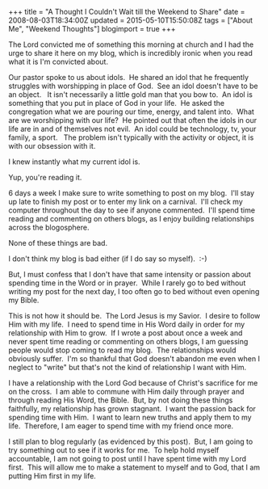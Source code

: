 +++
title = "A Thought I Couldn't Wait till the Weekend to Share"
date = 2008-08-03T18:34:00Z
updated = 2015-05-10T15:50:08Z
tags = ["About Me", "Weekend Thoughts"]
blogimport = true 
+++

The Lord convicted me of something this morning at church and I had the urge to share it here on my blog, which is incredibly ironic when you read what it is I'm convicted about.&#160; 

Our pastor spoke to us about idols.&#160; He shared an idol that he frequently struggles with worshipping in place of God.&#160; See an idol doesn't have to be an object.&#160;&#160; It isn't necessarily a little gold man that you bow to.&#160; An idol is something that you put in place of God in your life.&#160; He asked the congregation what we are pouring our time, energy, and talent into.&#160; What are we worshipping with our life?&#160; He pointed out that often the idols in our life are in and of themselves not evil.&#160; An idol could be technology, tv, your family, a sport.&#160;&#160; The problem isn't typically with the activity or object, it is with our obsession with it.&#160; 

I knew instantly what my current idol is.

Yup, you're reading it. 

6 days a week I make sure to write something to post on my blog.&#160; I'll stay up late to finish my post or to enter my link on a carnival.&#160; I'll check my computer throughout the day to see if anyone commented.&#160; I'll spend time reading and commenting on others blogs, as I enjoy building relationships across the blogosphere.

None of these things are bad.

I don't think my blog is bad either (if I do say so myself).&#160; :-) 

But, I must confess that I don't have that same intensity or passion about spending time in the Word or in prayer.&#160; While I rarely go to bed without writing my post for the next day, I too often go to bed without even opening my Bible.&#160; 

This is not how it should be.&#160; The Lord Jesus is my Savior.&#160; I desire to follow Him with my life.&#160; I need to spend time in His Word daily in order for my relationship with Him to grow.&#160; If I wrote a post about once a week and never spent time reading or commenting on others blogs, I am guessing people would stop coming to read my blog.&#160; The relationships would obviously suffer.&#160; I'm so thankful that God doesn't abandon me even when I neglect to &quot;write&quot; but that's not the kind of relationship I want with Him.

I have a relationship with the Lord God because of Christ's sacrifice for me on the cross.&#160; I am able to commune with Him daily through prayer and through reading His Word, the Bible.&#160; But, by not doing these things faithfully, my relationship has grown stagnant.&#160; I want the passion back for spending time with Him.&#160; I want to learn new truths and apply them to my life.&#160; Therefore, I am eager to spend time with my friend once more.

I still plan to blog regularly (as evidenced by this post).&#160; But, I am going to try something out to see if it works for me.&#160; To help hold myself accountable, I am not going to post until I have spent time with my Lord first.&#160; This will allow me to make a statement to myself and to God, that I am putting Him first in my life.&#160; 
